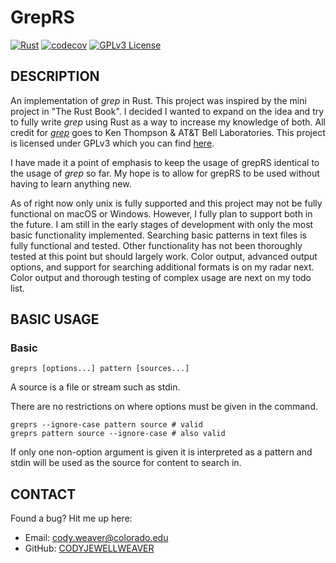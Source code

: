 # GrepRS

[![Rust](https://github.com/CODYJEWELLWEAVER/grepRS/actions/workflows/rust.yml/badge.svg)](https://github.com/CODYJEWELLWEAVER/grepRS/actions/workflows/rust.yml) 
[![codecov](https://codecov.io/github/CODYJEWELLWEAVER/grepRS/graph/badge.svg?token=2ZH77PI5IH)](https://codecov.io/github/CODYJEWELLWEAVER/grepRS)
[![GPLv3 License](https://img.shields.io/badge/License-GPL%20v3-blue.svg)](https://opensource.org/licenses/)

## DESCRIPTION

An implementation of _grep_ in Rust. This project was inspired by the mini project in "The Rust Book".
I decided I wanted to expand on the idea and try to fully write _grep_ using Rust as a way to
increase my knowledge of both. All credit for [_grep_](https://www.gnu.org/software/grep/manual/grep.html)
goes to Ken Thompson & AT&T Bell Laboratories. This project is licensed under GPLv3 which you can find
[here](https://www.gnu.org/licenses/gpl-3.0.en.html#license-text).

I have made it a point of emphasis to keep the usage of grepRS identical to the usage of _grep_ so far.
My hope is to allow for grepRS to be used without having to learn anything new.

As of right now only unix is fully supported and this project may not be fully functional on macOS or Windows. However,
I fully plan to support both in the future. I am still in the early stages of development with only the most basic
functionality implemented. Searching basic patterns in text files is fully functional and tested. Other functionality
has not been thoroughly tested at this point but should largely work. Color output, advanced output
options, and support for searching additional formats is on my radar next. Color output and thorough testing
of complex usage are next on my todo list.

## BASIC USAGE

### **Basic**

```text
greprs [options...] pattern [sources...]
```

A source is a file or stream such as stdin.

There are no restrictions on where options must be given in the command.

```text
greprs --ignore-case pattern source # valid
greprs pattern source --ignore-case # also valid
```

If only one non-option argument is given it is interpreted as a pattern
and stdin will be used as the source for content to search in.

## CONTACT

Found a bug? Hit me up here:

* Email: <cody.weaver@colorado.edu>
* GitHub: [CODYJEWELLWEAVER](https://github.com/CODYJEWELLWEAVER)
